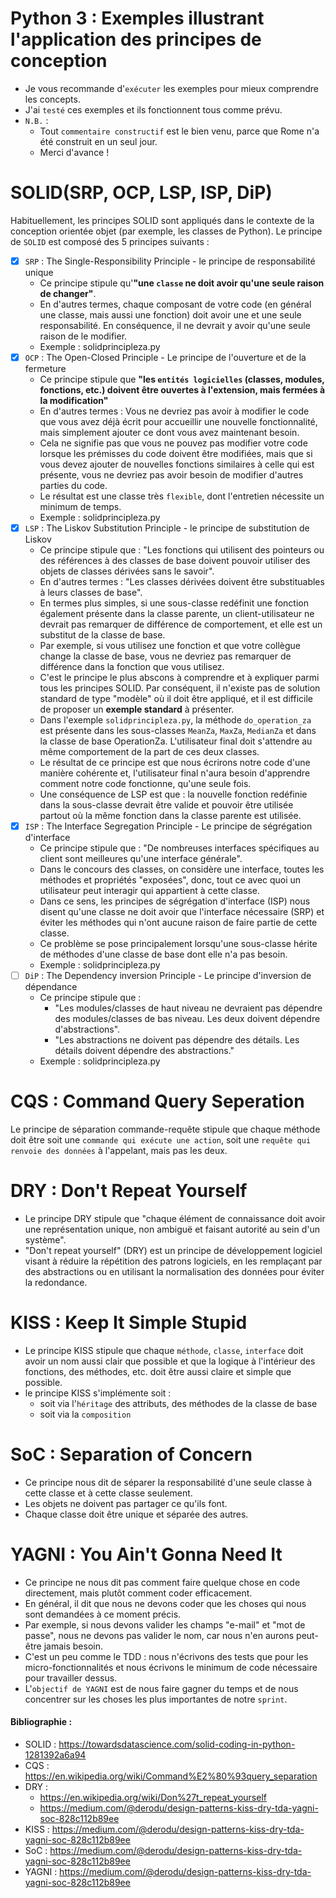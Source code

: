 # Python 3 : Exemples illustrant l'application des principes de conception
- Je vous recommande d'`exécuter` les exemples pour mieux comprendre les concepts.
- J'ai `testé` ces exemples et ils fonctionnent tous comme prévu.
- `N.B.` : 
  - Tout `commentaire constructif` est le bien venu, parce que Rome n'a été construit en un seul jour. 
  - Merci d'avance !

# SOLID(SRP, OCP, LSP, ISP, DiP)
Habituellement, les principes SOLID sont appliqués dans le contexte de la conception orientée objet (par exemple, 
les classes de Python). Le principe de `SOLID` est composé des 5 principes suivants :
- [x] `SRP` : The Single-Responsibility Principle - le principe de responsabilité unique
  - Ce principe stipule qu'**"une `classe` ne doit avoir qu'une seule raison de changer"**.
  - En d'autres termes, chaque composant de votre code (en général une classe, mais aussi une fonction) doit avoir une 
    et une seule responsabilité. En conséquence, il ne devrait y avoir qu'une seule raison de le modifier.
  - Exemple : solidprincipleza.py 
- [x] `OCP` : The Open-Closed Principle - Le principe de l'ouverture et de la fermeture
  - Ce principe stipule que **"les `entités logicielles` (classes, modules, fonctions, etc.) doivent être ouvertes à 
    l'extension, mais fermées à la modification"**
  - En d'autres termes : Vous ne devriez pas avoir à modifier le code que vous avez déjà écrit pour accueillir une 
  nouvelle fonctionnalité, mais simplement ajouter ce dont vous avez maintenant besoin.
  - Cela ne signifie pas que vous ne pouvez pas modifier votre code lorsque les prémisses du code doivent être modifiées, 
    mais que si vous devez ajouter de nouvelles fonctions similaires à celle qui est présente, vous ne devriez pas avoir 
    besoin de modifier d'autres parties du code.
  - Le résultat est une classe très `flexible`, dont l'entretien nécessite un minimum de temps. 
  - Exemple : solidprincipleza.py  
- [x] `LSP` : The Liskov Substitution Principle - le principe de substitution de Liskov
  - Ce principe stipule que : "Les fonctions qui utilisent des pointeurs ou des références à des classes de base 
    doivent pouvoir utiliser des objets de classes dérivées sans le savoir".
  - En d'autres termes : "Les classes dérivées doivent être substituables à leurs classes de base".
  - En termes plus simples, si une sous-classe redéfinit une fonction également présente dans la classe parente, 
    un client-utilisateur ne devrait pas remarquer de différence de comportement, et elle est un substitut de la classe 
    de base.
  - Par exemple, si vous utilisez une fonction et que votre collègue change la classe de base, vous ne devriez pas 
    remarquer de différence dans la fonction que vous utilisez.
  - C'est le principe le plus abscons à comprendre et à expliquer parmi tous les principes SOLID. Par conséquent, il 
    n'existe pas de solution standard de type "modèle" où il doit être appliqué, et il est difficile de proposer un 
    **exemple standard** à présenter.
  - Dans l'exemple `solidprincipleza.py`, la méthode `do_operation_za` est présente dans les sous-classes `MeanZa`, 
    `MaxZa`, `MedianZa` et dans la classe de base OperationZa. L'utilisateur final doit s'attendre au même comportement 
    de la part de ces deux classes.
  - Le résultat de ce principe est que nous écrirons notre code d'une manière cohérente et, l'utilisateur final n'aura 
    besoin d'apprendre comment notre code fonctionne, qu'une seule fois.
  - Une conséquence de LSP est que : la nouvelle fonction redéfinie dans la sous-classe devrait être valide et pouvoir 
    être utilisée partout où la même fonction dans la classe parente est utilisée.
- [x] `ISP` : The Interface Segregation Principle - Le principe de ségrégation d'interface
  - Ce principe stipule que : "De nombreuses interfaces spécifiques au client sont meilleures qu'une interface générale".
  - Dans le concours des classes, on considère une interface, toutes les méthodes et propriétés "exposées", donc, 
    tout ce avec quoi un utilisateur peut interagir qui appartient à cette classe.
  - Dans ce sens, les principes de ségrégation d'interface (ISP) nous disent qu'une classe ne doit avoir que l'interface 
    nécessaire (SRP) et éviter les méthodes qui n'ont aucune raison de faire partie de cette classe.
  - Ce problème se pose principalement lorsqu'une sous-classe hérite de méthodes d'une classe de base dont elle n'a pas besoin.
  - Exemple : solidprincipleza.py  
- [ ] `DiP` : The Dependency inversion Principle - Le principe d'inversion de dépendance
  - Ce principe stipule que :
    + "Les modules/classes de haut niveau ne devraient pas dépendre des modules/classes de bas niveau. Les deux doivent 
      dépendre d'abstractions".
    + "Les abstractions ne doivent pas dépendre des détails. Les détails doivent dépendre des abstractions."
  - Exemple : solidprincipleza.py  

# CQS : Command Query Seperation
Le principe de séparation commande-requête stipule que chaque méthode doit être soit une `commande qui exécute une action`, 
soit une `requête qui renvoie des données` à l'appelant, mais pas les deux.

# DRY : Don't Repeat Yourself
+ Le principe DRY stipule que "chaque élément de connaissance doit avoir une représentation unique, non ambiguë et
  faisant autorité au sein d'un système".
+ "Don't repeat yourself" (DRY) est un principe de développement logiciel visant à réduire la répétition des patrons
  logiciels, en les remplaçant par des abstractions ou en utilisant la normalisation des données pour éviter la redondance.

# KISS : Keep It Simple Stupid
+ Le principe KISS stipule que chaque `méthode`, `classe`, `interface` doit avoir un nom aussi clair que possible et que
  la logique à l'intérieur des fonctions, des méthodes, etc. doit être aussi claire et simple que possible.
+ le principe KISS s'implémente soit :
  + soit via l'`héritage` des attributs, des méthodes de la classe de base
  + soit via la `composition`

# SoC : Separation of Concern
+ Ce principe nous dit de séparer la responsabilité d'une seule classe à cette classe et à cette classe seulement.
+ Les objets ne doivent pas partager ce qu'ils font.
+ Chaque classe doit être unique et séparée des autres.

# YAGNI : You Ain't Gonna Need It
+ Ce principe ne nous dit pas comment faire quelque chose en code directement, mais plutôt comment coder efficacement.
+ En général, il dit que nous ne devons coder que les choses qui nous sont demandées à ce moment précis.
+ Par exemple, si nous devons valider les champs "e-mail" et "mot de passe", nous ne devons pas valider le nom, car 
  nous n'en aurons peut-être jamais besoin.
+ C'est un peu comme le TDD : nous n'écrivons des tests que pour les micro-fonctionnalités et nous écrivons le minimum 
  de code nécessaire pour travailler dessus.
+ L'`objectif de YAGNI` est de nous faire gagner du temps et de nous concentrer sur les choses les plus importantes de 
  notre `sprint`.

#### Bibliographie :
+ SOLID : https://towardsdatascience.com/solid-coding-in-python-1281392a6a94
+ CQS : https://en.wikipedia.org/wiki/Command%E2%80%93query_separation
+ DRY : 
  + https://en.wikipedia.org/wiki/Don%27t_repeat_yourself
  + https://medium.com/@derodu/design-patterns-kiss-dry-tda-yagni-soc-828c112b89ee 
+ KISS : https://medium.com/@derodu/design-patterns-kiss-dry-tda-yagni-soc-828c112b89ee
+ SoC : https://medium.com/@derodu/design-patterns-kiss-dry-tda-yagni-soc-828c112b89ee
+ YAGNI : https://medium.com/@derodu/design-patterns-kiss-dry-tda-yagni-soc-828c112b89ee

